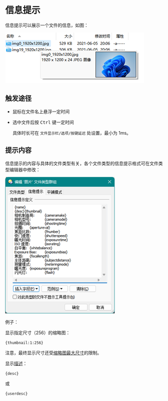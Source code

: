 # 信息提示
信息提示可以展示一个文件的信息，如图：

![](images/信息提示/信息提示.png)

## 触发途径
- 鼠标在文件名上悬浮一定时间
- 选中文件后按 <kbd>Ctrl</kbd> 键一定时间

  具体时长可在 `文件显示栏/选项/按键延迟` 处设置，最小为 1ms。

## 提示内容
信息提示的内容与具体的文件类型有关，各个文件类型的信息提示格式可在文件类型编辑器中修改：

![](images/信息提示/文件类型.png)

例子：

显示指定尺寸（256）的缩略图：
```
{thumbnail:1:256}
```
注意，最终显示尺寸还受[缩略图最大尺寸](列表/视图/缩略图.md#如何调整缩略图的最大尺寸)的限制。

显示[描述](../../类型/元数据/README.md#描述)：
```
{desc}
```
或
```
{userdesc}
```
